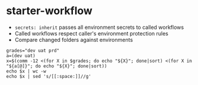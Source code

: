 # starter-workflow

* `secrets: inherit` passes all environment secrets to called workflows
* Called workflows respect caller's environment protection rules
* Compare changed folders against environments
```
grades="dev uat prd"
a=(dev uat)
x=$(comm -12 <(for X in $grades; do echo "${X}"; done|sort) <(for X in "${a[@]}"; do echo "${X}"; done|sort))
echo $x | wc -w
echo $x | sed 's/[[:space:]]//g'
```
